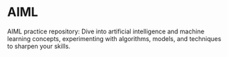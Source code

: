 # AIML
AIML practice repository: Dive into artificial intelligence and machine learning concepts, experimenting with algorithms, models, and techniques to sharpen your skills.
